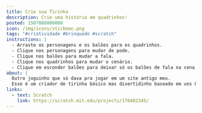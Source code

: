 ```yaml
---
title: Crie sua Tirinha
description: Crie uma história em quadrinhos!
posted: 1507086000000
icon: /img/icons/stickman.png
tags: "#criatividade #brinquedo #scratch"
instructions: |
  - Arraste os personagens e os balões para os quadrinhos.
  - Clique nos personagens para mudar de pode.
  - Clique nos balões para mudar a fala.
  - Clique nos quadrinhos para mudar o cenário.
  - Clique em esconder balões para deixar só os balões de fala na cena.
about: |
  Outro joguinho que só dava pra jogar em um site antigo meu.
  Esse é um criador de tirinha básico mas divertidinho baseado em uns OCs meus da escola.
links:
  - text: Scratch
    link: https://scratch.mit.edu/projects/176402345/
---
```


<scratch url="https://scratch.mit.edu/projects/176402345/"></scratch>
